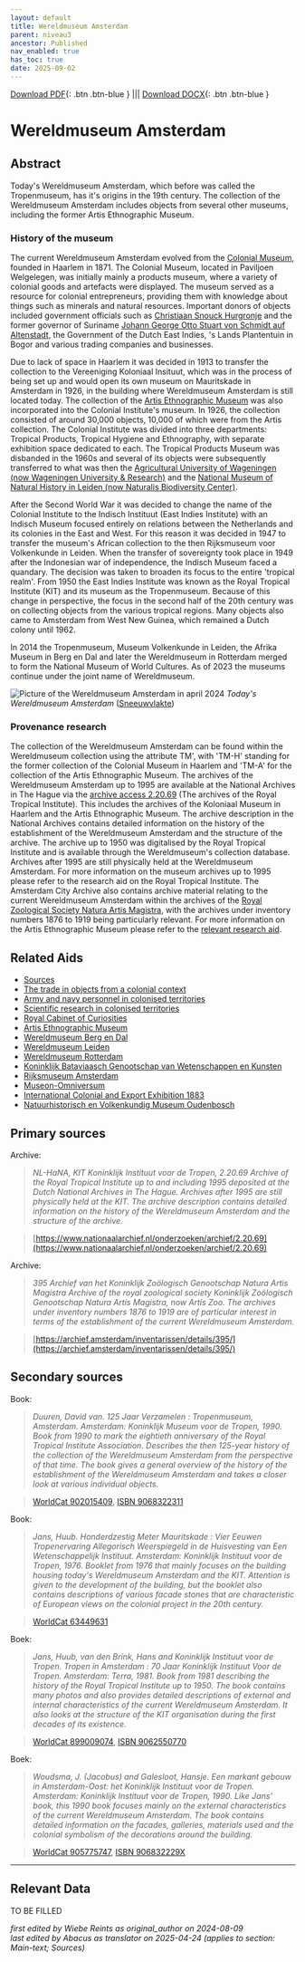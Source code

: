 ```yaml
---
layout: default
title: Wereldmuseum Amsterdam
parent: niveau3
ancestor: Published
nav_enabled: true
has_toc: true
date: 2025-09-02
--- 
```



[Download PDF](https://raw.githubusercontent.com/colonial-heritage/research-guides-dev/refs/heads/main/EXPORTS/published/PDF/niveau3/English/WMAmsterdam.pdf){: .btn .btn-blue } |||    [Download DOCX](https://raw.githubusercontent.com/colonial-heritage/research-guides-dev/refs/heads/main/EXPORTS/published/DOCX/niveau3/English/WMAmsterdam.docx){: .btn .btn-blue }


# Wereldmuseum Amsterdam


## Abstract

Today's Wereldmuseum Amsterdam, which before was called the Tropenmuseum, has it's origins in the 19th century. The collection of the Wereldmuseum Amsterdam includes objects from several other museums, including the former Artis Ethnographic Museum.

### History of the museum

The current Wereldmuseum Amsterdam evolved from the [Colonial Museum](http://www.wikidata.org/entity/Q51871893), founded in Haarlem in 1871. The Colonial Museum, located in Paviljoen Welgelegen, was initially mainly a products museum, where a variety of colonial goods and artefacts were displayed. The museum served as a resource for colonial entrepreneurs, providing them with knowledge about things such as minerals and natural resources. Important donors of objects included government officials such as [Christiaan Snouck Hurgronje](http://www.wikidata.org/entity/Q731829) and the former governor of Suriname [Johann George Otto Stuart von Schmidt auf Altenstadt](http://www.wikidata.org/entity/Q1694028), the Government of the Dutch East Indies, 's Lands Plantentuin in Bogor and various trading companies and businesses.

Due to lack of space in Haarlem it was decided in 1913 to transfer the collection to the Vereeniging Koloniaal Insituut, which was in the process of being set up and would open its own museum on Mauritskade in Amsterdam in 1926, in the building where Wereldmuseum Amsterdam is still located today. The collection of the [Artis Ethnographic Museum](https://app.colonialcollections.nl/en/research-aids/https%3A%2F%2Fn2t%252Enet%2Fark%3A%2F27023%2F44a7a61d62ca8589d6a93e6fde593593) was also incorporated into the Colonial Institute's museum. In 1926, the collection consisted of around 30,000 objects, 10,000 of which were from the Artis collection. The Colonial Institute was divided into three departments: Tropical Products, Tropical Hygiene and Ethnography, with separate exhibition space dedicated to each. The Tropical Products Museum was disbanded in the 1960s and several of its objects were subsequently transferred to what was then the [Agricultural University of Wageningen (now Wageningen University & Research)](https://app.colonialcollections.nl/en/research-aids/https%3A%2F%2Fn2t%252Enet%2Fark%3A%2F27023%2F2c7a29ba107a49a29f1251631db1cf11) and the [National Museum of Natural History in Leiden (now Naturalis Biodiversity Center)](https://app.colonialcollections.nl/en/research-aids/https%3A%2F%2Fn2t%252Enet%2Fark%3A%2F27023%2Fb897e22a1eae224b0ca13b5ec14d51cb). 

After the Second World War it was decided to change the name of the Colonial Institute to the Indisch Instituut (East Indies Institute) with an Indisch Museum focused entirely on relations between the Netherlands and its colonies in the East and West. For this reason it was decided in 1947 to transfer the museum's African collection to the then Rijksmuseum voor Volkenkunde in Leiden. When the transfer of sovereignty took place in 1949 after the Indonesian war of independence, the Indisch Museum faced a quandary. The decision was taken to broaden its focus to the entire 'tropical realm'. From 1950 the East Indies Institute was known as the Royal Tropical Institute (KIT) and its museum as the Tropenmuseum. Because of this change in perspective, the focus in the second half of the 20th century was on collecting objects from the various tropical regions. Many objects also came to Amsterdam from West New Guinea, which remained a Dutch colony until 1962.

In 2014 the Tropenmuseum, Museum Volkenkunde in Leiden, the Afrika Museum in Berg en Dal and later the Wereldmuseum in Rotterdam merged to form the National Museum of World Cultures. As of 2023 the museums continue under the joint name of Wereldmuseum.

![Picture of the Wereldmuseum Amsterdam in april 2024](https://upload.wikimedia.org/wikipedia/commons/8/86/Wereldmuseum_Amsterdam_%282024%29.jpg)
_Today's Wereldmuseum Amsterdam_ ([Sneeuwvlakte](https://commons.wikimedia.org/wiki/File:Wereldmuseum_Amsterdam_(2024).jpg))

### Provenance research

The collection of the Wereldmuseum Amsterdam can be found within the Wereldmuseum collection using the attribute TM', with 'TM-H' standing for the former collection of the Colonial Museum in Haarlem and 'TM-A' for the collection of the Artis Ethnographic Museum. The archives of the Wereldmuseum Amsterdam up to 1995 are available at the National Archives in The Hague via the [archive access 2.20.69](https://www.nationaalarchief.nl/onderzoeken/archief/2.20.69) (The archives of the Royal Tropical Institute). This includes the archives of the Koloniaal Museum in Haarlem and the Artis Ethnographic Museum. The archive description in the National Archives contains detailed information on the history of the establishment of the Wereldmuseum Amsterdam and the structure of the archive. The archive up to 1950 was digitalised by the Royal Tropical Institute and is available through the Wereldmuseum's collection database. Archives after 1995 are still physically held at the Wereldmuseum Amsterdam. For more information on the museum archives up to 1995 please refer to the research aid on the Royal Tropical Institute. The Amsterdam City Archive also contains archive material relating to the current Wereldmuseum Amsterdam within the archives of the [Royal Zoological Society Natura Artis Magistra](https://archief.amsterdam/inventarissen/details/395/), with the archives under inventory numbers 1876 to 1919 being particularly relevant. For more information on the Artis Ethnographic Museum please refer to the [relevant research aid](https://app.colonialcollections.nl/en/research-aids/https%3A%2F%2Fn2t%252Enet%2Fark%3A%2F27023%2F44a7a61d62ca8589d6a93e6fde593593). 


## Related Aids

 - [Sources](niveau1/English/Sources_20240501.yml)  
 - [The trade in objects from a colonial context](niveau2/English/Trade_20240316.yml)  
 - [Army and navy personnel in colonised territories](niveau2/English/MilitaryAndNavy_20240417.yml)  
 - [Scientific research in colonised territories](niveau2/English/Science_20240821.yml)  
 - [Royal Cabinet of Curiosities](niveau3/English/KKZ_20240417.yml)  
 - [Artis Ethnographic Museum](niveau3/English/EMArtis_20240712.yml)  
 - [Wereldmuseum Berg en Dal](niveau3/English/WMBergEnDal_20241001.yml)  
 - [Wereldmuseum Leiden](niveau3/English/WMLeiden_20240508.yml)  
 - [Wereldmuseum Rotterdam](niveau3/English/WMRotterdam_2040822.yml)  
 - [Koninklijk Bataviaasch Genootschap van Wetenschappen en Kunsten](niveau3/English/KITLV_20240704.yml)  
 - [Rijksmuseum Amsterdam](niveau3/English/RijksmuseumAmsterdam_20240905.yml)  
 - [Museon-Omniversum](niveau3/English/Museon_20250513.yml)  
 - [International Colonial and Export Exhibition 1883](niveau3/English/Wereldtentoonstelling1883_20250602.yml)  
 - [Natuurhistorisch en Volkenkundig Museum Oudenbosch](niveau3/English/MOudenbosch_20250603.yml)  

## Primary sources

Archive:
  > *NL-HaNA, KIT Koninklijk Instituut voor de Tropen, 2.20.69*
  > _Archive of the Royal Tropical Institute up to and including 1995 deposited at the Dutch National Archives in The Hague. Archives after 1995 are still physically held at the KIT. The archive description contains detailed information on the history of the Wereldmuseum Amsterdam and the structure of the archive._  

  > [https://www.nationaalarchief.nl/onderzoeken/archief/2.20.69](https://www.nationaalarchief.nl/onderzoeken/archief/2.20.69)

Archive:
  > *395 Archief van het Koninklijk Zoölogisch Genootschap Natura Artis Magistra*
  > _Archive of the royal zoological society Koninklijk Zoölogisch Genootschap Natura Artis Magistra, now Artis Zoo. The archives under inventory numbers 1876 to 1919 are of particular interest in terms of the establishment of the current Wereldmuseum Amsterdam._  

  > [https://archief.amsterdam/inventarissen/details/395/](https://archief.amsterdam/inventarissen/details/395/)

## Secondary sources

Book:
  > *Duuren, David van. 125 Jaar Verzamelen : Tropenmuseum, Amsterdam. Amsterdam: Koninklijk Museum voor de Tropen, 1990.*
  > _Book from 1990 to mark the eightieth anniversary of the Royal Tropical Institute Association. Describes the then 125-year history of the collection of the Wereldmuseum Amsterdam from the perspective of that time. The book gives a general overview of the history of the establishment of the Wereldmuseum Amsterdam and takes a closer look at various individual objects._  

  > [WorldCat 902015409](https://search.worldcat.org/title/902015409), [ISBN 9068322311](https://isbnsearch.org/isbn/9068322311)

Book:
  > *Jans, Huub. Honderdzestig Meter Mauritskade : Vier Eeuwen Tropenervaring Allegorisch Weerspiegeld in de Huisvesting van Een Wetenschappelijk Instituut. Amsterdam: Koninklijk Instituut voor de Tropen, 1976.*
  > _Booklet from 1976 that mainly focuses on the building housing today's Wereldmuseum Amsterdam and the KIT. Attention is given to the development of the building, but the booklet also contains descriptions of various facade stones that are characteristic of European views on the colonial project in the 20th century._  

  > [WorldCat 63449631](https://search.worldcat.org/title/63449631)

Boek:
  > *Jans, Huub, van den Brink, Hans and Koninklijk Instituut voor de Tropen. Tropen in Amsterdam : 70 Jaar Koninklijk Instituut Voor de Tropen. Amsterdam: Terra, 1981.*
  > _Book from 1981 describing the history of the Royal Tropical Institute up to 1950. The book contains many photos and also provides detailed descriptions of external and internal characteristics of the current Wereldmuseum Amsterdam. It also looks at the structure of the KIT organisation during the first decades of its existence._  

  > [WorldCat 899009074](https://search.worldcat.org/title/899009074), [ISBN 9062550770](https://isbnsearch.org/isbn/9062550770)

Boek:
  > *Woudsma, J. (Jacobus) and Galesloot, Hansje. Een markant gebouw in Amsterdam-Oost: het Koninklijk Instituut voor de Tropen. Amsterdam: Koninklijk Instituut voor de Tropen, 1990.*
  > _Like Jans' book, this 1990 book focuses mainly on the external characteristics of the current Wereldmuseum Amsterdam. The book contains detailed information on the facades, galleries, materials used and the colonial symbolism of the decorations around the building._  

  > [WorldCat 905775747](https://search.worldcat.org/title/905775747), [ISBN 906832229X](https://isbnsearch.org/isbn/906832229X)



---
## Relevant Data 
TO BE FILLED

_first edited by Wiebe Reints as original_author on 2024-08-09_  
_last edited by Abacus as translator on 2025-04-24
(applies to section: Main-text; Sources)_
        
